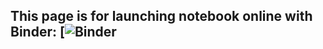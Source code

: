 ## This page is for launching notebook online with Binder: [![Binder](http://mybinder.org/v2/gh/binder-examples/r/master?urlpath=rstudio)

